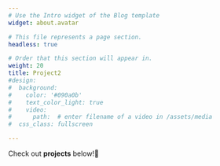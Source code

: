 ```yaml
---
# Use the Intro widget of the Blog template
widget: about.avatar

# This file represents a page section.
headless: true

# Order that this section will appear in.
weight: 20
title: Project2
#design:
#  background:
#    color: '#090a0b'
#    text_color_light: true
#    video:
#      path:  # enter filename of a video in /assets/media
#  css_class: fullscreen

---
```

Check out **projects** below!🌈